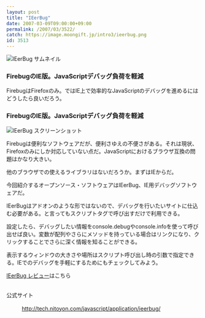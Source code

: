 ```yaml
---
layout: post
title: "IEerBug"
date: 2007-03-09T09:00:00+09:00
permalink: /2007/03/3522/
catch: https://image.moongift.jp/intro3/ieerbug.png
id: 3513
---
```

 ![IEerBug サムネイル](https://image.moongift.jp/intro3/ieerbug.t.png "IEerBug サムネイル")
  

### FirebugのIE版。JavaScriptデバッグ負荷を軽減
  
FirebugはFirefoxのみ。ではIE上で効率的なJavaScriptのデバッグを進めるにはどうしたら良いだろう。  
<!--more-->  

### FirebugのIE版。JavaScriptデバッグ負荷を軽減
  

![IEerBug スクリーンショット](https://image.moongift.jp/intro3/ieerbug.png "IEerBug スクリーンショット")

  

Firebugは便利なソフトウェアだが、便利さゆえの不便さがある。それは現状、Firefoxのみにしか対応していない点だ。JavaScriptにおけるブラウザ互換の問題はかなり大きい。

  

他のブラウザでの使えるライブラリはないだろうか。まずはIEからだ。

  

今回紹介するオープンソース・ソフトウェアはIEerBug、IE用デバッグソフトウェアだ。

  

IEerBugはアドオンのような形ではないので、デバッグを行いたいサイトに仕込む必要がある。と言ってもスクリプトタグで呼び出すだけで利用できる。

  

設定したら、デバッグしたい情報をconsole.debugやconsole.infoを使って呼び出せば良い。変数が配列やさらにメソッドを持っている場合はリンクになり、クリックすることでさらに深く情報を知ることができる。

  

表示するウィンドウの大きさや場所はスクリプト呼び出し時の引数で指定できる。IEでのデバッグを手軽にするためにもチェックしてみよう。

  

[IEerBug レビュー](http://oss.moongift.jp/review/i-3531.html)はこちら

  
<dl>
<br><dt>公式サイト</dt>
<br><dd><a href="http://tech.nitoyon.com/javascript/application/ieerbug/" target="_blank">http://tech.nitoyon.com/javascript/application/ieerbug/</a></dd>
<br>
</dl>